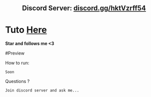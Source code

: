 <h2 align="center">Discord Server: <a href="https://discord.gg/hktVzrff54">discord.gg/hktVzrff54</a></h2>



<p align="center">
<h1>Tuto <a href="https://discord.gg/hktVzrff54">Here</a></h1>
<strong>Star and follows me <3</strong>

#Preview

</p



How to run:
```
Soon
```

Questions ?
```
Join discord server and ask me...
```
